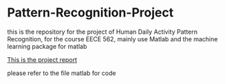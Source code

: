 # Pattern-Recognition-Project
this is the repository for the project of Human Daily Activity Pattern Recognition, for the course EECE 562, mainly use Matlab and the machine learning package for matlab

[This is the project report](project/project_report/project.pdf)

please refer to the file matlab for code
